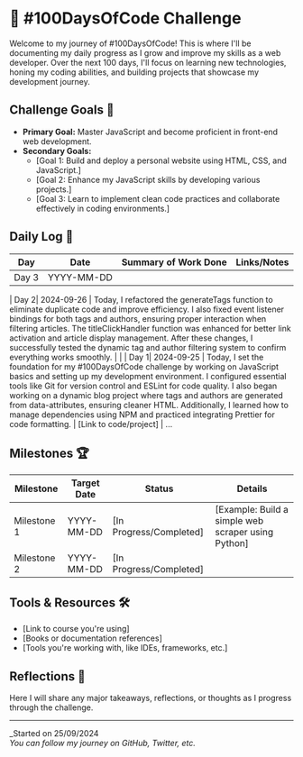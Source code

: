 # 🚀 #100DaysOfCode Challenge

Welcome to my journey of #100DaysOfCode! This is where I'll be documenting my daily progress as I grow and improve my skills as a web developer. Over the next 100 days, I'll focus on learning new technologies, honing my coding abilities, and building projects that showcase my development journey.

## Challenge Goals 🎯
- **Primary Goal:** Master JavaScript and become proficient in front-end web development.
- **Secondary Goals:**
  - [Goal 1: Build and deploy a personal website using HTML, CSS, and JavaScript.]
  - [Goal 2: Enhance my JavaScript skills by developing various projects.]
  - [Goal 3: Learn to implement clean code practices and collaborate effectively in coding environments.]

## Daily Log 📅

| Day  | Date       | Summary of Work Done                                                                                 | Links/Notes |
|------|------------|------------------------------------------------------------------------------------------------------|-------------|
| Day 3| YYYY-MM-DD |                                                                                                      |             |

| Day 2| 2024-09-26 | Today, I refactored the generateTags function to eliminate duplicate code and improve efficiency. I also fixed event listener bindings for both tags and authors, ensuring proper interaction when filtering articles. The titleClickHandler function was enhanced for better link activation and article display management. After these changes, I successfully tested the dynamic tag and author filtering system to confirm everything works smoothly.                                                                                                     |             |
| Day 1| 2024-09-25 | Today, I set the foundation for my #100DaysOfCode challenge by working on JavaScript basics and setting up my development environment. I configured essential tools like Git for version control and ESLint for code quality. I also began working on a dynamic blog project where tags and authors are generated from data-attributes, ensuring cleaner HTML. Additionally, I learned how to manage dependencies using NPM and practiced integrating Prettier for code formatting.       | [Link to code/project] |
...

## Milestones 🏆

| Milestone | Target Date | Status       | Details                                                                                          |
|-----------|-------------|--------------|--------------------------------------------------------------------------------------------------|
| Milestone 1| YYYY-MM-DD | [In Progress/Completed] | [Example: Build a simple web scraper using Python]                                               |
| Milestone 2| YYYY-MM-DD | [In Progress/Completed] |                                                                                                  |

## Tools & Resources 🛠️

- [Link to course you're using]
- [Books or documentation references]
- [Tools you're working with, like IDEs, frameworks, etc.]

## Reflections 💭

Here I will share any major takeaways, reflections, or thoughts as I progress through the challenge.

---

_Started on 25/09/2024  
_You can follow my journey on GitHub, Twitter, etc._

